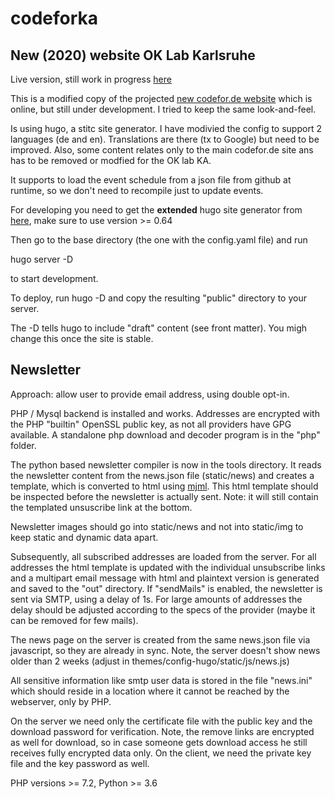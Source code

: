 # codeforka
## New (2020) website OK Lab Karlsruhe

Live version, still work in progress [here](https://ok-lab-karlsruhe.de)


This is a modified copy of the projected [new codefor.de website](https://dev.codefor.de) which is online, but still under development. I tried to keep the same look-and-feel.

Is using hugo, a stitc site generator. I have modivied the config to support 2 languages (de and en). Translations are there (tx to Google) but need to be improved. Also, some content relates only to the main codefor.de site ans has to be removed or modfied for the OK lab KA.

It supports to load the event schedule from a json file from github at runtime, so we don't need to recompile just to update events.

For developing you need to get the **extended** hugo site generator from [here](https://github.com/gohugoio/hugo/releases/), make sure to use version >= 0.64

Then go to the base directory (the one with the config.yaml file) and run

hugo server -D

to start development.

To deploy, run hugo -D and copy the resulting "public" directory to your server.

The -D tells hugo to include "draft" content (see front matter). You migh change this once the site is stable.

## Newsletter 
Approach: allow user to provide email address, using double opt-in. 

PHP / Mysql backend is installed and works. Addresses are encrypted with the PHP "builtin" OpenSSL public key, as not all providers have GPG available. A standalone php download and decoder program is in the "php" folder. 

The python based newsletter compiler is now in the tools directory. It reads the newsletter content from the news.json file (static/news) and creates a template, which is converted to html using [mjml](https://mjml.io/).
This html template should be inspected before the newsletter is actually sent. Note: it will still contain the templated unsuscribe link at the bottom.

Newsletter images should go into static/news and not into static/img to keep static and dynamic data apart.

Subsequently, all subscribed addresses are loaded from the server. For all addresses the html template is updated with the individual unsubscribe links and a multipart email message with html and plaintext version is generated and saved to the "out" directory. If "sendMails" is enabled, the newsletter is sent via SMTP, using a delay of 1s. For large amounts of addresses the delay should be adjusted according to the specs of the provider (maybe it can be removed for few mails).

The news page on the server is created from the same news.json file via javascript, so they are already in sync. Note, the server doesn't show news older than 2 weeks (adjust in themes/config-hugo/static/js/news.js)

All sensitive information like smtp user data is stored in the file "news.ini" which should reside in a location where it cannot be reached by the webserver, only by PHP.

On the server we need only the certificate file with the public key and the download password for verification. Note, the remove links are encrypted as well for download, so in case someone gets download access he still receives fully encrypted data only.
On the client, we need the private key file and the key password as well.

PHP versions >= 7.2, Python >= 3.6



